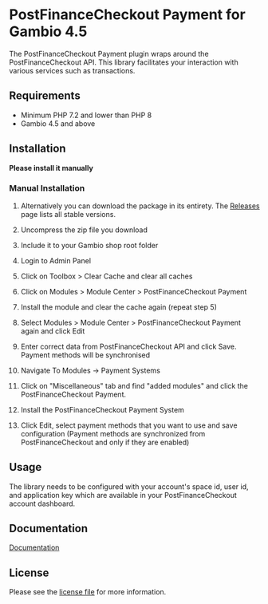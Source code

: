 

PostFinanceCheckout Payment for Gambio 4.5
=============================

The PostFinanceCheckout Payment plugin wraps around the PostFinanceCheckout API. This library facilitates your interaction with various services such as transactions.

## Requirements

- Minimum PHP 7.2 and lower than PHP 8
- Gambio 4.5 and above

## Installation

**Please install it manually**

### Manual Installation


1. Alternatively you can download the package in its entirety. The [Releases](../../releases) page lists all stable versions.

2. Uncompress the zip file you download

3. Include it to your Gambio shop root folder

4. Login to Admin Panel

5. Click on Toolbox > Clear Cache and clear all caches

6. Click on Modules > Module Center > PostFinanceCheckout Payment

7. Install the module and clear the cache again (repeat step 5)

8. Select Modules > Module Center > PostFinanceCheckout Payment again and click Edit

9. Enter correct data from PostFinanceCheckout API and click Save. Payment methods will be synchronised

10. Navigate To Modules -> Payment Systems

11. Click on "Miscellaneous" tab and find "added modules" and click the PostFinanceCheckout Payment.

12. Install the PostFinanceCheckout Payment System

13. Click Edit, select payment methods that you want to use and save configuration (Payment methods are synchronized from PostFinanceCheckout and only if they are enabled)

## Usage
The library needs to be configured with your account's space id, user id, and application key which are available in your PostFinanceCheckout
account dashboard.

## Documentation

[Documentation](https://plugin-documentation.postfinance-checkout.ch/pfpayments/gambio-4/1.0.4/docs/en/documentation.html)

## License

Please see the [license file](https://github.com/pfpayments/gambio-4/blob/master/LICENSE.txt) for more information.